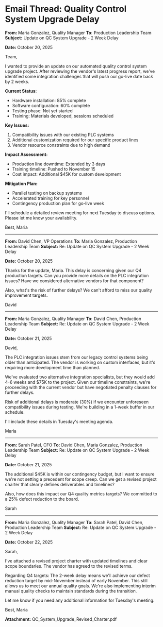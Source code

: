 # Email Thread: Quality Control System Upgrade Delay

**From:** Maria Gonzalez, Quality Manager
**To:** Production Leadership Team
**Subject:** Update on QC System Upgrade - 2 Week Delay

**Date:** October 20, 2025

Team,

I wanted to provide an update on our automated quality control system upgrade project. After reviewing the vendor's latest progress report, we've identified some integration challenges that will push our go-live date back by 2 weeks.

**Current Status:**
- Hardware installation: 85% complete
- Software configuration: 60% complete
- Testing phase: Not yet started
- Training: Materials developed, sessions scheduled

**Key Issues:**
1. Compatibility issues with our existing PLC systems
2. Additional customization required for our specific product lines
3. Vendor resource constraints due to high demand

**Impact Assessment:**
- Production line downtime: Extended by 3 days
- Training timeline: Pushed to November 15
- Cost impact: Additional $45K for custom development

**Mitigation Plan:**
- Parallel testing on backup systems
- Accelerated training for key personnel
- Contingency production plan for go-live week

I'll schedule a detailed review meeting for next Tuesday to discuss options. Please let me know your availability.

Best,
Maria

---

**From:** David Chen, VP Operations
**To:** Maria Gonzalez, Production Leadership Team
**Subject:** Re: Update on QC System Upgrade - 2 Week Delay

**Date:** October 20, 2025

Thanks for the update, Maria. This delay is concerning given our Q4 production targets. Can you provide more details on the PLC integration issues? Have we considered alternative vendors for that component?

Also, what's the risk of further delays? We can't afford to miss our quality improvement targets.

David

---

**From:** Maria Gonzalez, Quality Manager
**To:** David Chen, Production Leadership Team
**Subject:** Re: Update on QC System Upgrade - 2 Week Delay

**Date:** October 21, 2025

David,

The PLC integration issues stem from our legacy control systems being older than anticipated. The vendor is working on custom interfaces, but it's requiring more development time than planned.

We've evaluated two alternative integration specialists, but they would add 4-6 weeks and $75K to the project. Given our timeline constraints, we're proceeding with the current vendor but have negotiated penalty clauses for further delays.

Risk of additional delays is moderate (30%) if we encounter unforeseen compatibility issues during testing. We're building in a 1-week buffer in our schedule.

I'll include these details in Tuesday's meeting agenda.

Maria

---

**From:** Sarah Patel, CFO
**To:** David Chen, Maria Gonzalez, Production Leadership Team
**Subject:** Re: Update on QC System Upgrade - 2 Week Delay

**Date:** October 21, 2025

The additional $45K is within our contingency budget, but I want to ensure we're not setting a precedent for scope creep. Can we get a revised project charter that clearly defines deliverables and timelines?

Also, how does this impact our Q4 quality metrics targets? We committed to a 25% defect reduction to the board.

Sarah

---

**From:** Maria Gonzalez, Quality Manager
**To:** Sarah Patel, David Chen, Production Leadership Team
**Subject:** Re: Update on QC System Upgrade - 2 Week Delay

**Date:** October 22, 2025

Sarah,

I've attached a revised project charter with updated timelines and clear scope boundaries. The vendor has agreed to the revised terms.

Regarding Q4 targets: The 2-week delay means we'll achieve our defect reduction target by mid-November instead of early November. This still allows us to meet our annual quality goals. We're also implementing interim manual quality checks to maintain standards during the transition.

Let me know if you need any additional information for Tuesday's meeting.

Best,
Maria

**Attachment:** QC_System_Upgrade_Revised_Charter.pdf
